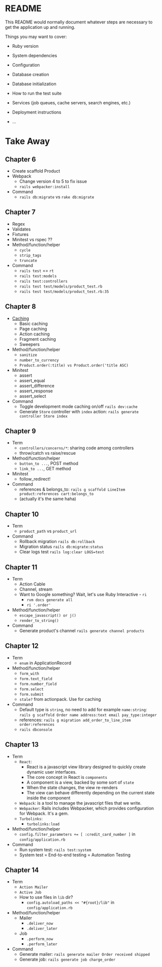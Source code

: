 # README

This README would normally document whatever steps are necessary to get the
application up and running.

Things you may want to cover:

* Ruby version

* System dependencies

* Configuration

* Database creation

* Database initialization

* How to run the test suite

* Services (job queues, cache servers, search engines, etc.)

* Deployment instructions

* ...

# Take Away

## Chapter 6

- Create scaffold Product
- Webpack
  - Change version 4 to 5 to fix issue
  - `rails webpacker:install`
- Command
  - `rails db:migrate` vs `rake db:migrate`

## Chapter 7

- Regex
- Validates
- Fixtures
- Minitest vs rspec ??
- Method/function/helper
  - `cycle`
  - `strip_tags`
  - `truncate`
- Command
  - `rails test` == `rt`
  - `rails test:models`
  - `rails test:controllers`
  - `rails test test/models/product_test.rb`
  - `rails test test/models/product_test.rb:35`

## Chapter 8

- [Caching](https://guides.rubyonrails.org/v2.3/caching_with_rails.html)
  - Basic caching
  - Page caching
  - Action caching
  - Fragment caching
  - Sweepers
- Method/function/helper
  - `sanitize`
  - `number_to_currency`
  - `Product.order(:title) vs Product.order('title ASC)`
- Minitest
  - assert
  - assert_equal
  - assert_difference
  - assert_response
  - assert_select
- Command
  - Toggle development mode caching on/off `rails dev:cache`
  - Generate `Store` controller with `index` action: `rails generate controller Store index`

## Chapter 9

- Term
  - `controllers/concerns/*`: sharing code among controllers
  - throw/catch vs raise/rescue
- Method/function/helper
  - `button_to ...`, POST method
  - `link_to ...`, GET method
- Minitest
  - follow_redirect!
- Command
  - references & belongs_to: `rails g scaffold LineItem product:references cart:belongs_to`
  - (actually it's the same haha)

## Chapter 10

- Term
  - `product_path` vs `product_url`
- Command
  - Rollback migration `rails db:rollback`
  - Migration status `rails db:migrate:status`
  - Clear logs test `rails log:clear LOGS=test`

## Chapter 11

- Term
  - Action Cable
  - Channel, stream
  - Want to Google something? Wait, let's use Ruby Interactive - `ri`
    - `rvm docs generate all`
    - `ri '.order'`
- Method/function/helper
  - `escape_javascript() or j()`
  - `render_to_string()`
- Command
  - Generate product's channel `rails generate channel products`

## Chapter 12

- Term
  - `enum` in ApplicationRecord
- Method/function/helper
  - `form_with`
  - `form.text_field`
  - `form.number_field`
  - `form.select`
  - `form.submit`
  - `stale?` from actionpack. Use for caching
- Command
  - Default type is `string`, no need to add for example `name:string`: `rails g scaffold Order name address:text email pay_type:integer`
  - references: `rails g migration add_order_to_line_item order:references`
  - `rails dbconsole`

## Chapter 13

- Term
  - `React`: 
    - React is a javascript view library designed to quickly create dynamic user interfaces.
    - The core concept in React is `components`
    - A component is a view, backed by some sort of `state`
    - When the state changes, the view re-renders
    - The view can behave differently depending on the current state inside the component
  - `Webpack`: is a tool to manage the javascript files that we write.
  - `Webpacker`: Rails includes Webpacker, which provides configuration for Webpack. It's a gem.
  - `Turbolinks`: 
    - `turbolinks:load`
- Method/function/helper
  - `config.filter_parameters += [ :credit_card_number ]` in `config/application.rb`
- Command
  - Run system test: `rails test:system`
  - System test = End-to-end testing = Automation Testing

## Chapter 14

- Term
  - `Action Mailer`
  - `Active Job`
  - How to use files in `lib` dir?
    - `config.autoload_paths << "#{root}/lib"` in `config/application.rb`
- Method/function/helper
  - Mailer
    - `.deliver_now`
    - `.deliver_later`
  - Job
    - `.perform_now`
    - `.perform_later`
- Command
  - Generate mailer: `rails generate mailer Order received shipped`
  - Generate job:    `rails generate job charge_order`
